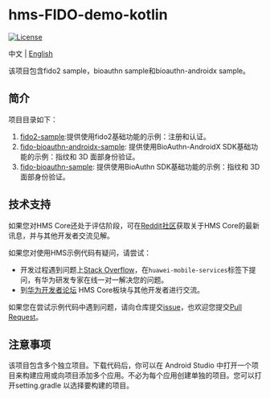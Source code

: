 # hms-FIDO-demo-kotlin
[![License](https://img.shields.io/badge/Docs-hmsguides-brightgreen)](https://developer.huawei.com/consumer/cn/doc/development/HMS-Guides/FIDO2_Overview)

中文 | [English](https://github.com/HMS-Core/hms-FIDO-demo-kotlin/blob/master/README.md)

该项目包含fido2 sample，bioauthn sample和bioauthn-androidx sample。

## 简介
项目目录如下：
1. [fido2-sample](https://github.com/HMS-Core/hms-FIDO-demo-kotlin/tree/master/fido2-sample):提供使用fido2基础功能的示例：注册和认证。
2. [fido-bioauthn-androidx-sample](https://github.com/HMS-Core/hms-FIDO-demo-kotlin/tree/master/fido-bioauthn-androidx-sample): 提供使用BioAuthn-AndroidX SDK基础功能的示例：指纹和 3D 面部身份验证。
3. [fido-bioauthn-sample](https://github.com/HMS-Core/hms-FIDO-demo-kotlin/tree/master/fido-bioauthn-sample): 提供使用BioAuthn SDK基础功能的示例：指纹和 3D 面部身份验证。

## 技术支持
如果您对HMS Core还处于评估阶段，可在[Reddit社区](https://www.reddit.com/r/HuaweiDevelopers/)获取关于HMS Core的最新讯息，并与其他开发者交流见解。

如果您对使用HMS示例代码有疑问，请尝试：
- 开发过程遇到问题上[Stack Overflow](https://stackoverflow.com/questions/tagged/huawei-mobile-services)，在`huawei-mobile-services`标签下提问，有华为研发专家在线一对一解决您的问题。
- 到[华为开发者论坛](https://developer.huawei.com/consumer/cn/forum/blockdisplay?fid=18) HMS Core板块与其他开发者进行交流。

如果您在尝试示例代码中遇到问题，请向仓库提交[issue](https://github.com/HMS-Core/hms-FIDO-demo-kotlin/issues)，也欢迎您提交[Pull Request](https://github.com/HMS-Core/hms-FIDO-demo-kotlin/pulls)。

## 注意事项
该项目包含多个独立项目。下载代码后，你可以在 Android Studio 中打开一个项目来构建应用或向项目添加多个应用。不必为每个应用创建单独的项目。您可以打开setting.gradle 以选择要构建的项目。
